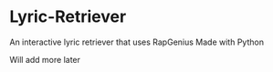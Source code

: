 # Lyric-Retriever
An interactive lyric retriever that uses RapGenius
Made with Python

Will add more later
